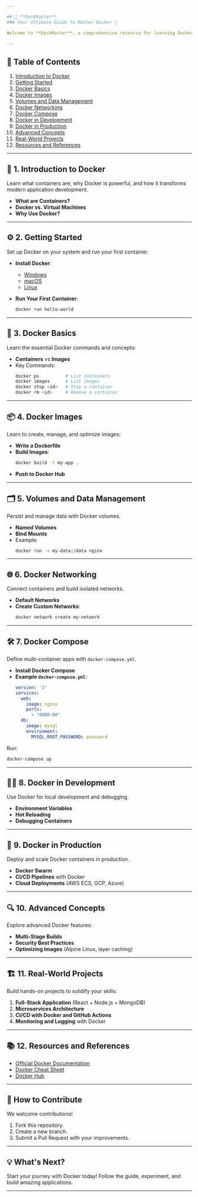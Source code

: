```yaml
---

## 🚀 **DockMaster**  
### Your Ultimate Guide to Master Docker 🚢  

Welcome to **DockMaster**, a comprehensive resource for learning Docker from **basics to advanced concepts**. Whether you're a beginner exploring containers or a pro looking to refine your skills, this repository has something for you.  

---
```


## 📖 **Table of Contents**  
1. [Introduction to Docker](https://github.com/oneananda/DockMaster/blob/main/Introduction-to-Docker.md)  
2. [Getting Started](#getting-started)  
3. [Docker Basics](#docker-basics)  
4. [Docker Images](#docker-images)  
5. [Volumes and Data Management](#volumes-and-data-management)  
6. [Docker Networking](#docker-networking)  
7. [Docker Compose](#docker-compose)  
8. [Docker in Development](#docker-in-development)  
9. [Docker in Production](#docker-in-production)  
10. [Advanced Concepts](#advanced-concepts)  
11. [Real-World Projects](#real-world-projects)  
12. [Resources and References](#resources-and-references)  

---

## 🌟 **1. Introduction to Docker**  
Learn what containers are, why Docker is powerful, and how it transforms modern application development.

- **What are Containers?**  
- **Docker vs. Virtual Machines**  
- **Why Use Docker?**  

---

## ⚙️ **2. Getting Started**  
Set up Docker on your system and run your first container.  

- **Install Docker**:  
   - [Windows](https://docs.docker.com/desktop/install/windows-install/)  
   - [macOS](https://docs.docker.com/desktop/install/mac-install/)  
   - [Linux](https://docs.docker.com/engine/install/)  

- **Run Your First Container**:  
   ```bash
   docker run hello-world
   ```  

---

## 🐳 **3. Docker Basics**  
Learn the essential Docker commands and concepts:  

- **Containers** vs **Images**  
- Key Commands:  
   ```bash
   docker ps          # List containers  
   docker images      # List images  
   docker stop <id>   # Stop a container  
   docker rm <id>     # Remove a container  
   ```  

---

## 📦 **4. Docker Images**  
Learn to create, manage, and optimize images:  

- **Write a Dockerfile**  
- **Build Images**:  
   ```bash
   docker build -t my-app .
   ```  
- **Push to Docker Hub**  

---

## 🗂️ **5. Volumes and Data Management**  
Persist and manage data with Docker volumes.  

- **Named Volumes**  
- **Bind Mounts**  
- Example:  
   ```bash
   docker run -v my-data:/data nginx
   ```  

---

## 🌐 **6. Docker Networking**  
Connect containers and build isolated networks.  

- **Default Networks**  
- **Create Custom Networks**:  
   ```bash
   docker network create my-network
   ```  

---

## 🛠️ **7. Docker Compose**  
Define multi-container apps with `docker-compose.yml`.  

- **Install Docker Compose**  
- **Example `docker-compose.yml`**:  
   ```yaml
   version: '3'
   services:
     web:
       image: nginx
       ports:
         - "8080:80"
     db:
       image: mysql
       environment:
         MYSQL_ROOT_PASSWORD: password
   ```  

Run:  
```bash
docker-compose up
```  

---

## 🧑‍💻 **8. Docker in Development**  
Use Docker for local development and debugging.  

- **Environment Variables**  
- **Hot Reloading**  
- **Debugging Containers**  

---

## 🚀 **9. Docker in Production**  
Deploy and scale Docker containers in production.  

- **Docker Swarm**  
- **CI/CD Pipelines** with Docker  
- **Cloud Deployments** (AWS ECS, GCP, Azure)  

---

## 🔍 **10. Advanced Concepts**  
Explore advanced Docker features:  

- **Multi-Stage Builds**  
- **Security Best Practices**  
- **Optimizing Images** (Alpine Linux, layer caching)  

---

## 🏗️ **11. Real-World Projects**  
Build hands-on projects to solidify your skills:  

1. **Full-Stack Application** (React + Node.js + MongoDB)  
2. **Microservices Architecture**  
3. **CI/CD with Docker and GitHub Actions**  
4. **Monitoring and Logging** with Docker  

---

## 📚 **12. Resources and References**  
- [Official Docker Documentation](https://docs.docker.com)  
- [Docker Cheat Sheet](https://dockerlabs.collabnix.com/docker/cheatsheet/)  
- [Docker Hub](https://hub.docker.com/)  

---

## 🎯 **How to Contribute**  
We welcome contributions!  
1. Fork this repository.  
2. Create a new branch.  
3. Submit a Pull Request with your improvements.  

---

## 💡 **What's Next?**  
Start your journey with Docker today! Follow the guide, experiment, and build amazing applications.  

---
